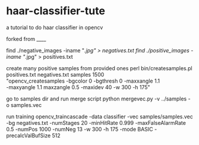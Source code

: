 # haar-classifier-tute
a tutorial to do haar classifier in opencv
 
 forked from ____
 
 
find ./negative_images -iname "*.jpg" > negatives.txt
find ./positive_images -iname "*.jpg" > positives.txt

create many positive samples from provided ones
perl bin/createsamples.pl positives.txt negatives.txt samples 1500\
"opencv_createsamples -bgcolor 0 -bgthresh 0 -maxxangle 1.1\
-maxyangle 1.1 maxzangle 0.5 -maxidev 40 -w 300 -h 175"

go to samples dir and run merge script
python mergevec.py -v ../samples -o samples.vec

run training
opencv_traincascade -data classifier -vec samples/samples.vec -bg negatives.txt -numStages 20 -minHitRate 0.999 -maxFalseAlarmRate 0.5 -numPos 1000 -numNeg 13 -w 300 -h 175 -mode BASIC -precalcValBufSize 512
